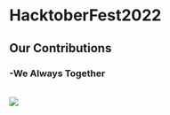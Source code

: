 # HacktoberFest2022

## Our Contributions
### -We Always Together
<br>
<img src="https://contrib.rocks/image?repo=Sayyidalijufri/a2hs" />
